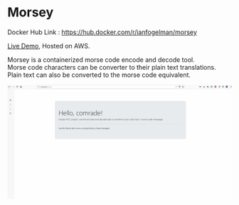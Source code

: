 # Morsey


Docker Hub Link : https://hub.docker.com/r/ianfogelman/morsey

<a href="http://shorturl.at/buAHL" target="_blank">Live Demo</a>, Hosted on AWS.


Morsey is a containerized morse code encode and decode tool.<br />
Morse code characters can be converter to their plain text translations.<br />
Plain text can also be converted to the morse code equivalent.<br />

<img src="MorseyDemo.gif" />
